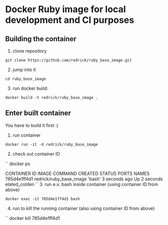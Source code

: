 # Docker Ruby image for local development and CI purposes

## Building the container

1. clone repository

``
git clone https://github.com/redrick/ruby_base_image.git
``

2. jump into it

``
cd ruby_base_image
``

3. run docker build:

``
docker build -t redrick/ruby_base_image .
``

## Enter built container

You have to build it first :)

1. run container

``
docker run -it -d redrick/ruby_base_image
``

2. check out container ID

``
docker ps


CONTAINER ID        IMAGE               COMMAND             CREATED
STATUS              PORTS               NAMES
785d4e1ff4d1        redrick/ruby_base_image          'bash'              3 seconds ago    Up
2 seconds                            elated_colden
``
3. run e.x. bash inside container (using container ID from above)

``
docker exec -it 785d4e1ff4d1 bash
``

4. run to kill the running container (also using container ID from above)

``
docker kill 785d4e1ff4d1
```
